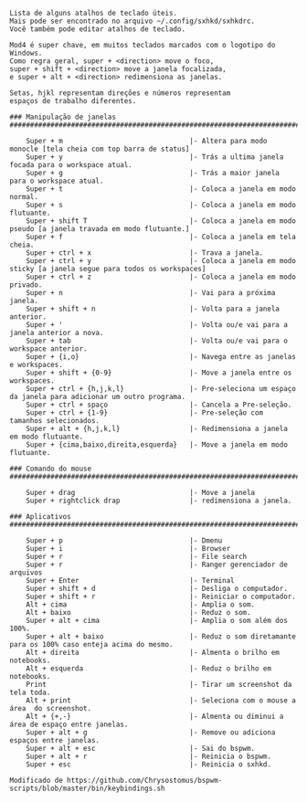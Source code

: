
	Lista de alguns atalhos de teclado úteis.
    Mais pode ser encontrado no arquivo ~/.config/sxhkd/sxhkdrc.
    Você também pode editar atalhos de teclado.

    Mod4 é super chave, em muitos teclados marcados com o logotipo do Windows.
    Como regra geral, super + <direction> move o foco,
    super + shift + <direction> move a janela focalizada,
    e super + alt + <direction> redimensiona as janelas.

    Setas, hjkl representam direções e números representam
    espaços de trabalho diferentes.

	### Manipulação de janelas ################################################################################################

        Super + m	                            |- Altera para modo monocle [tela cheia com top barra de status]
        Super + y                               |- Trás a ultima janela focada para o workspace atual.
        Super + g                               |- Trás a maior janela para o workspace atual.
	    Super + t                               |- Coloca a janela em modo normal.
	    Super + s                               |- Coloca a janela em modo flutuante.
	    Super + shift T                         |- Coloca a janela em modo pseudo [a janela travada em modo flutuante.]
	    Super + f                               |- Coloca a janela em tela cheia.
	    Super + ctrl + x                        |- Trava a janela.
	    Super + ctrl + y                        |- Coloca a janela em modo sticky [a janela segue para todos os workspaces]
	    Super + ctrl + z                        |- Coloca a janela em modo privado.
	    Super + n                               |- Vai para a próxima janela.
	    Super + shift + n                       |- Volta para a janela anterior.
	    Super + '                               |- Volta ou/e vai para a janela anterior a nova.
        Super + tab                             |- Volta ou/e vai para o workspace anterior.
	    Super + {i,o}                           |- Navega entre as janelas e workspaces.
	    Super + shift + {0-9}                   |- Move a janela entre os workspaces.
	    Super + ctrl + {h,j,k,l}                |- Pre-seleciona um espaço da janela para adicionar um outro programa.
	    Super + ctrl + spaço                    |- Cancela a Pre-seleção.
	    Super + ctrl + {1-9}                    |- Pre-seleção com tamanhos selecionados.
	    Super + alt + {h,j,k,l}                 |- Redimensiona a janela em modo flutuante.
	    Super + {cima,baixo,direita,esquerda}   |- Move a janela em modo flutuante.

	### Comando do mouse #####################################################################################################

	    Super + drag                            |- Move a janela
	    Super + rightclick drap                 |- redimensiona a janela.

    ### Aplicativos ##########################################################################################################

	    Super + p                               |- Dmenu
	    Super + i                               |- Browser
	    Super + r                               |- File search
	    Super + r                               |- Ranger gerenciador de arquivos
	    Super + Enter                           |- Terminal
        Super + shift + d                       |- Desliga o computador.
        Super + shift + r                       |- Reiniciar o computador.
        Alt + cima                              |- Amplia o som.
        Alt + baixo                             |- Reduz o som.
        Super + alt + cima                      |- Amplia o som além dos 100%.
        Super + alt + baixo                     |- Reduz o som diretamante para os 100% caso enteja acima do mesmo.
        Alt + direita                           |- Almenta o brilho em notebooks.
        Alt + esquerda                          |- Reduz o brilho em notebooks.
        Print                                   |- Tirar um screenshot da tela toda.
        Alt + print                             |- Seleciona com o mouse a área  do screenshot.
        Alt + {+,-}                             |- Almenta ou diminui a área de espaço entre janelas.
        Super + alt + g                         |- Remove ou adiciona espaços entre janelas.
        Super + alt + esc                       |- Sai do bspwm.
        Super + alt + r                         |- Reinicia o bspwm.
        Super + esc                             |- Reinicia o sxhkd.

    Modificado de https://github.com/Chrysostomus/bspwm-scripts/blob/master/bin/keybindings.sh
